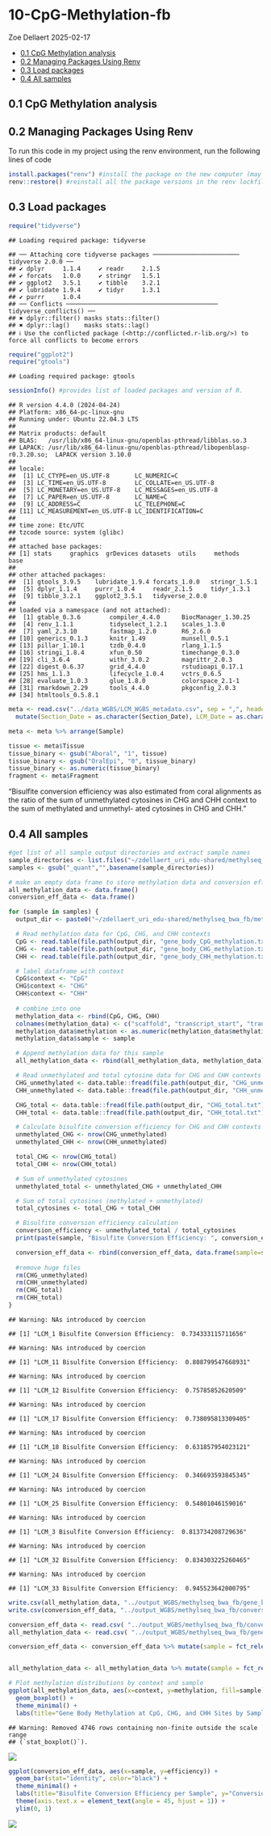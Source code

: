 10-CpG-Methylation-fb
================
Zoe Dellaert
2025-02-17

- [0.1 CpG Methylation analysis](#01-cpg-methylation-analysis)
- [0.2 Managing Packages Using Renv](#02-managing-packages-using-renv)
- [0.3 Load packages](#03-load-packages)
- [0.4 All samples](#04-all-samples)

## 0.1 CpG Methylation analysis

## 0.2 Managing Packages Using Renv

To run this code in my project using the renv environment, run the
following lines of code

``` r
install.packages("renv") #install the package on the new computer (may not be necessary if renv bootstraps itself as expected)
renv::restore() #reinstall all the package versions in the renv lockfile
```

## 0.3 Load packages

``` r
require("tidyverse")
```

    ## Loading required package: tidyverse

    ## ── Attaching core tidyverse packages ──────────────────────── tidyverse 2.0.0 ──
    ## ✔ dplyr     1.1.4     ✔ readr     2.1.5
    ## ✔ forcats   1.0.0     ✔ stringr   1.5.1
    ## ✔ ggplot2   3.5.1     ✔ tibble    3.2.1
    ## ✔ lubridate 1.9.4     ✔ tidyr     1.3.1
    ## ✔ purrr     1.0.4     
    ## ── Conflicts ────────────────────────────────────────── tidyverse_conflicts() ──
    ## ✖ dplyr::filter() masks stats::filter()
    ## ✖ dplyr::lag()    masks stats::lag()
    ## ℹ Use the conflicted package (<http://conflicted.r-lib.org/>) to force all conflicts to become errors

``` r
require("ggplot2")
require("gtools")
```

    ## Loading required package: gtools

``` r
sessionInfo() #provides list of loaded packages and version of R.
```

    ## R version 4.4.0 (2024-04-24)
    ## Platform: x86_64-pc-linux-gnu
    ## Running under: Ubuntu 22.04.3 LTS
    ## 
    ## Matrix products: default
    ## BLAS:   /usr/lib/x86_64-linux-gnu/openblas-pthread/libblas.so.3 
    ## LAPACK: /usr/lib/x86_64-linux-gnu/openblas-pthread/libopenblasp-r0.3.20.so;  LAPACK version 3.10.0
    ## 
    ## locale:
    ##  [1] LC_CTYPE=en_US.UTF-8       LC_NUMERIC=C              
    ##  [3] LC_TIME=en_US.UTF-8        LC_COLLATE=en_US.UTF-8    
    ##  [5] LC_MONETARY=en_US.UTF-8    LC_MESSAGES=en_US.UTF-8   
    ##  [7] LC_PAPER=en_US.UTF-8       LC_NAME=C                 
    ##  [9] LC_ADDRESS=C               LC_TELEPHONE=C            
    ## [11] LC_MEASUREMENT=en_US.UTF-8 LC_IDENTIFICATION=C       
    ## 
    ## time zone: Etc/UTC
    ## tzcode source: system (glibc)
    ## 
    ## attached base packages:
    ## [1] stats     graphics  grDevices datasets  utils     methods   base     
    ## 
    ## other attached packages:
    ##  [1] gtools_3.9.5    lubridate_1.9.4 forcats_1.0.0   stringr_1.5.1  
    ##  [5] dplyr_1.1.4     purrr_1.0.4     readr_2.1.5     tidyr_1.3.1    
    ##  [9] tibble_3.2.1    ggplot2_3.5.1   tidyverse_2.0.0
    ## 
    ## loaded via a namespace (and not attached):
    ##  [1] gtable_0.3.6        compiler_4.4.0      BiocManager_1.30.25
    ##  [4] renv_1.1.1          tidyselect_1.2.1    scales_1.3.0       
    ##  [7] yaml_2.3.10         fastmap_1.2.0       R6_2.6.0           
    ## [10] generics_0.1.3      knitr_1.49          munsell_0.5.1      
    ## [13] pillar_1.10.1       tzdb_0.4.0          rlang_1.1.5        
    ## [16] stringi_1.8.4       xfun_0.50           timechange_0.3.0   
    ## [19] cli_3.6.4           withr_3.0.2         magrittr_2.0.3     
    ## [22] digest_0.6.37       grid_4.4.0          rstudioapi_0.17.1  
    ## [25] hms_1.1.3           lifecycle_1.0.4     vctrs_0.6.5        
    ## [28] evaluate_1.0.3      glue_1.8.0          colorspace_2.1-1   
    ## [31] rmarkdown_2.29      tools_4.4.0         pkgconfig_2.0.3    
    ## [34] htmltools_0.5.8.1

``` r
meta <- read.csv("../data_WGBS/LCM_WGBS_metadata.csv", sep = ",", header = TRUE) %>%
  mutate(Section_Date = as.character(Section_Date), LCM_Date = as.character(LCM_Date),DNA_Extraction_Date = as.character(DNA_Extraction_Date))

meta <- meta %>% arrange(Sample)

tissue <- meta$Tissue
tissue_binary <- gsub("Aboral", "1", tissue)
tissue_binary <- gsub("OralEpi", "0", tissue_binary)
tissue_binary <- as.numeric(tissue_binary)
fragment <- meta$Fragment
```

“Bisulfite conversion efficiency was also estimated from coral
alignments as the ratio of the sum of unmethylated cytosines in CHG and
CHH context to the sum of methylated and unmethyl- ated cytosines in CHG
and CHH.”

## 0.4 All samples

``` r
#get list of all sample output directories and extract sample names
sample_directories <- list.files("~/zdellaert_uri_edu-shared/methylseq_bwa_fb/methyldackel", pattern = "_quant", full.names = TRUE, include.dirs = TRUE)
samples <- gsub("_quant","",basename(sample_directories))

# make an empty data frame to store methylation data and conversion efficiency data
all_methylation_data <- data.frame()
conversion_eff_data <- data.frame()

for (sample in samples) {
  output_dir <- paste0("~/zdellaert_uri_edu-shared/methylseq_bwa_fb/methyldackel/", sample, "_quant")

  # Read methylation data for CpG, CHG, and CHH contexts
  CpG <- read.table(file.path(output_dir, "gene_body_CpG_methylation.txt"), header=FALSE)
  CHG <- read.table(file.path(output_dir, "gene_body_CHG_methylation.txt"), header=FALSE)
  CHH <- read.table(file.path(output_dir, "gene_body_CHH_methylation.txt"), header=FALSE)

  # label dataframe with context
  CpG$context <- "CpG"
  CHG$context <- "CHG"
  CHH$context <- "CHH"
  
  # combine into one
  methylation_data <- rbind(CpG, CHG, CHH)
  colnames(methylation_data) <- c("scaffold", "transcript_start", "transcript_end", "transcript_id", "methylation", "context")
  methylation_data$methylation <- as.numeric(methylation_data$methylation)
  methylation_data$sample <- sample

  # Append methylation data for this sample
  all_methylation_data <- rbind(all_methylation_data, methylation_data)

  # Read unmethylated and total cytosine data for CHG and CHH contexts
  CHG_unmethylated <- data.table::fread(file.path(output_dir, "CHG_unmethylated.txt"), header=FALSE)
  CHH_unmethylated <- data.table::fread(file.path(output_dir, "CHH_unmethylated.txt"), header=FALSE)

  CHG_total <- data.table::fread(file.path(output_dir, "CHG_total.txt"), header=FALSE)
  CHH_total <- data.table::fread(file.path(output_dir, "CHH_total.txt"), header=FALSE)

  # Calculate bisulfite conversion efficiency for CHG and CHH contexts
  unmethylated_CHG <- nrow(CHG_unmethylated)
  unmethylated_CHH <- nrow(CHH_unmethylated)

  total_CHG <- nrow(CHG_total)
  total_CHH <- nrow(CHH_total)

  # Sum of unmethylated cytosines
  unmethylated_total <- unmethylated_CHG + unmethylated_CHH

  # Sum of total cytosines (methylated + unmethylated)
  total_cytosines <- total_CHG + total_CHH

  # Bisulfite conversion efficiency calculation
  conversion_efficiency <- unmethylated_total / total_cytosines
  print(paste(sample, "Bisulfite Conversion Efficiency: ", conversion_efficiency))

  conversion_eff_data <- rbind(conversion_eff_data, data.frame(sample=sample, efficiency=conversion_efficiency))
  
  #remove huge files
  rm(CHG_unmethylated)
  rm(CHH_unmethylated)
  rm(CHG_total)
  rm(CHH_total)
}
```

    ## Warning: NAs introduced by coercion

    ## [1] "LCM_1 Bisulfite Conversion Efficiency:  0.734333115711656"

    ## Warning: NAs introduced by coercion

    ## [1] "LCM_11 Bisulfite Conversion Efficiency:  0.808799547668931"

    ## Warning: NAs introduced by coercion

    ## [1] "LCM_12 Bisulfite Conversion Efficiency:  0.75785852620509"

    ## Warning: NAs introduced by coercion

    ## [1] "LCM_17 Bisulfite Conversion Efficiency:  0.738095813309405"

    ## Warning: NAs introduced by coercion

    ## [1] "LCM_18 Bisulfite Conversion Efficiency:  0.631857954023121"

    ## Warning: NAs introduced by coercion

    ## [1] "LCM_24 Bisulfite Conversion Efficiency:  0.346693593845345"

    ## Warning: NAs introduced by coercion

    ## [1] "LCM_25 Bisulfite Conversion Efficiency:  0.54801046159016"

    ## Warning: NAs introduced by coercion

    ## [1] "LCM_3 Bisulfite Conversion Efficiency:  0.813734208729636"

    ## Warning: NAs introduced by coercion

    ## [1] "LCM_32 Bisulfite Conversion Efficiency:  0.834303225260465"

    ## Warning: NAs introduced by coercion

    ## [1] "LCM_33 Bisulfite Conversion Efficiency:  0.945523642000795"

``` r
write.csv(all_methylation_data, "../output_WGBS/methylseq_bwa_fb/gene_body_methylation.csv",row.names = FALSE)
write.csv(conversion_eff_data, "../output_WGBS/methylseq_bwa_fb/conversion_efficiency.csv",row.names = FALSE)

conversion_eff_data <- read.csv( "../output_WGBS/methylseq_bwa_fb/conversion_efficiency.csv", sep = ",", header = TRUE) 
all_methylation_data <- read.csv( "../output_WGBS/methylseq_bwa_fb/gene_body_methylation.csv", sep = ",", header = TRUE) 

conversion_eff_data <- conversion_eff_data %>% mutate(sample = fct_relevel(sample, conversion_eff_data$sample[mixedorder(conversion_eff_data$sample)])) 


all_methylation_data <- all_methylation_data %>% mutate(sample = fct_relevel(sample, (unique(all_methylation_data$sample)[mixedorder(unique(all_methylation_data$sample))])))

# Plot methylation distributions by context and sample
ggplot(all_methylation_data, aes(x=context, y=methylation, fill=sample)) +
  geom_boxplot() +
  theme_minimal() +
  labs(title="Gene Body Methylation at CpG, CHG, and CHH Sites by Sample", y="Mean Methylation (%)")
```

    ## Warning: Removed 4746 rows containing non-finite outside the scale range
    ## (`stat_boxplot()`).

![](10-CpG-Methylation-fb_files/figure-gfm/unnamed-chunk-3-1.png)<!-- -->

``` r
ggplot(conversion_eff_data, aes(x=sample, y=efficiency)) +
  geom_bar(stat="identity", color="black") +
  theme_minimal() +
  labs(title="Bisulfite Conversion Efficiency per Sample", y="Conversion Efficiency", x="Sample") +
  theme(axis.text.x = element_text(angle = 45, hjust = 1)) +
  ylim(0, 1) 
```

![](10-CpG-Methylation-fb_files/figure-gfm/unnamed-chunk-3-2.png)<!-- -->
